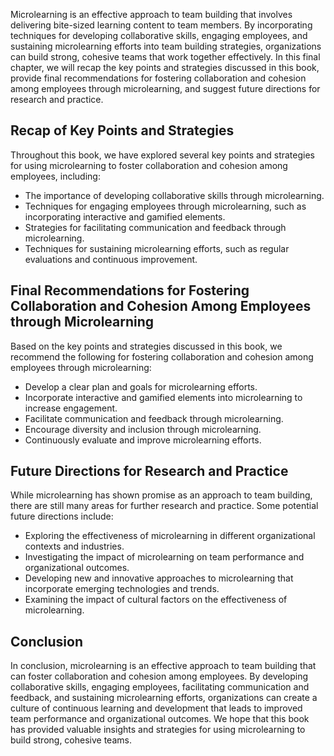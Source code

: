 
Microlearning is an effective approach to team building that involves delivering bite-sized learning content to team members. By incorporating techniques for developing collaborative skills, engaging employees, and sustaining microlearning efforts into team building strategies, organizations can build strong, cohesive teams that work together effectively. In this final chapter, we will recap the key points and strategies discussed in this book, provide final recommendations for fostering collaboration and cohesion among employees through microlearning, and suggest future directions for research and practice.

Recap of Key Points and Strategies
----------------------------------

Throughout this book, we have explored several key points and strategies for using microlearning to foster collaboration and cohesion among employees, including:

* The importance of developing collaborative skills through microlearning.
* Techniques for engaging employees through microlearning, such as incorporating interactive and gamified elements.
* Strategies for facilitating communication and feedback through microlearning.
* Techniques for sustaining microlearning efforts, such as regular evaluations and continuous improvement.

Final Recommendations for Fostering Collaboration and Cohesion Among Employees through Microlearning
----------------------------------------------------------------------------------------------------

Based on the key points and strategies discussed in this book, we recommend the following for fostering collaboration and cohesion among employees through microlearning:

* Develop a clear plan and goals for microlearning efforts.
* Incorporate interactive and gamified elements into microlearning to increase engagement.
* Facilitate communication and feedback through microlearning.
* Encourage diversity and inclusion through microlearning.
* Continuously evaluate and improve microlearning efforts.

Future Directions for Research and Practice
-------------------------------------------

While microlearning has shown promise as an approach to team building, there are still many areas for further research and practice. Some potential future directions include:

* Exploring the effectiveness of microlearning in different organizational contexts and industries.
* Investigating the impact of microlearning on team performance and organizational outcomes.
* Developing new and innovative approaches to microlearning that incorporate emerging technologies and trends.
* Examining the impact of cultural factors on the effectiveness of microlearning.

Conclusion
----------

In conclusion, microlearning is an effective approach to team building that can foster collaboration and cohesion among employees. By developing collaborative skills, engaging employees, facilitating communication and feedback, and sustaining microlearning efforts, organizations can create a culture of continuous learning and development that leads to improved team performance and organizational outcomes. We hope that this book has provided valuable insights and strategies for using microlearning to build strong, cohesive teams.